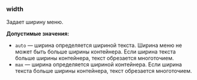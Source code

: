 ### width

Задает ширину меню.

**Допустимые значения:**

- `auto` — ширина определяется шириной текста. Ширина меню не может быть больше ширины контейнера. Если ширина текста больше ширины контейнера, текст обрезается многоточием.
- `max` — ширина определяется шириной контейнера. Если ширина текста больше ширины контейнера, текст обрезается многоточием.
